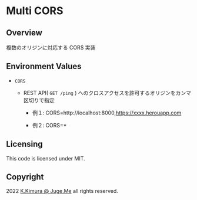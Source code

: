 # Multi CORS


## Overview

複数のオリジンに対応する CORS 実装


## Environment Values

- `CORS`

  - REST API( `GET /ping` ) へのクロスアクセスを許可するオリジンをカンマ区切りで指定

    - 例１: CORS=http://localhost:8000,https://xxxx.herouapp.com

    - 例２: CORS=*


## Licensing

This code is licensed under MIT.


## Copyright

2022 [K.Kimura @ Juge.Me](https://github.com/dotnsf) all rights reserved.
